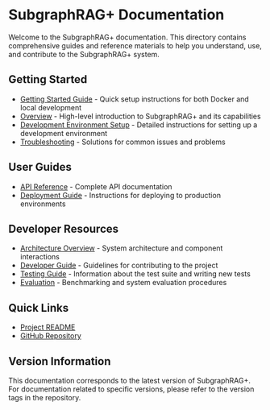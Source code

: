 # SubgraphRAG+ Documentation

Welcome to the SubgraphRAG+ documentation. This directory contains comprehensive guides and reference materials to help you understand, use, and contribute to the SubgraphRAG+ system.

## Getting Started

- [Getting Started Guide](./getting_started.md) - Quick setup instructions for both Docker and local development
- [Overview](./overview.md) - High-level introduction to SubgraphRAG+ and its capabilities
- [Development Environment Setup](./dev_environment.md) - Detailed instructions for setting up a development environment
- [Troubleshooting](./troubleshooting.md) - Solutions for common issues and problems

## User Guides

- [API Reference](./api_reference.md) - Complete API documentation
- [Deployment Guide](./deployment.md) - Instructions for deploying to production environments

## Developer Resources

- [Architecture Overview](./architecture.md) - System architecture and component interactions
- [Developer Guide](./developer_guide.md) - Guidelines for contributing to the project
- [Testing Guide](./testing.md) - Information about the test suite and writing new tests
- [Evaluation](./evaluation.md) - Benchmarking and system evaluation procedures

## Quick Links

- [Project README](../README.md)
- [GitHub Repository](https://github.com/yourusername/SubgraphRAG+)

## Version Information

This documentation corresponds to the latest version of SubgraphRAG+. For documentation related to specific versions, please refer to the version tags in the repository.